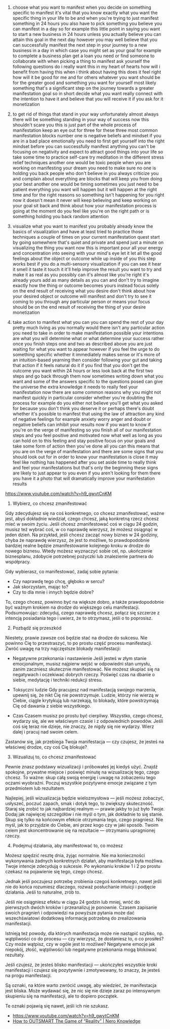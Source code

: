 1. choose what you want to
manifest when you decide on something
specific to manifest
it's vital that you know exactly what
you want the specific thing in your life
to be
and when you're trying to just manifest
something in 24 hours
you also have to pick something you
believe you can manifest in a day
so for example this little point in
saying you want to start a new business
in 24 hours
unless you actually believe you can
attain this goal in the next day
however you may well believe that you
can successfully manifest the next step
in your journey to a new business in a
day
in which case you might set as your goal
for example
to complete a business plan get a loan
you need or find someone to collaborate
with
when picking a thing to manifest ask
yourself the following questions
do i really want this in my heart of
hearts how will i benefit from having
this
when i think about having this does it
feel right
how will it be good for me and for
others whatever you want should be for
the greater good
and something you want for yourself most
likely
something that's a significant step on
the journey towards a greater
manifestation goal
so in short decide what you want really
connect with the intention to have it
and believe that you will receive it
if you ask for it monetization

2. to get rid of things that stand in
your way unfortunately almost always
there will be something standing in your
way of success
now this shouldn't scare you this is
just part of the whole process of
manifestation
keep an eye out for three for these
three most common manifestation blocks
number one is negative beliefs and
mindset if you are in a bad place
emotionally you need to first get
yourself into the right mindset before
you can successfully manifest anything
you can't be focusing on negativity and
expect to attract good things
into your life so take some time to
practice self-care
try meditation in the different stress
relief techniques
another one would be toxic people when
you are working on manifesting your
dream
you need to make sure no one is holding
you back people who don't believe in you
always criticize you and complain about
everything are blocks that will keep you
from doing your best
another one would be timing sometimes
you just need to be patient
everything you want will happen but it
will happen at the right time
and for the right reasons so something
isn't happening for you right now it
doesn't mean it never will
keep believing and keep working on your
goal sit back and think about how your
manifestation process
is going at the moment do you feel like
you're on the right path or is something
holding you back
random attention

3. visualize what you want
to manifest you probably already know
the basics of visualization
and have at least tried to practice
those techniques a couple of times
on your current manifestation quest
start by going somewhere that's quiet
and private and spend just a minute on
visualizing the thing you want
now this is important pour all your
energy and concentration
into seeing with your mind's eye let it
let
all the good feelings about the object
or outcome
while up inside of you this step works
best if you do a multi-sensory
visualization
if you can see it hear it smell it taste
it touch it
it'll help improve the result
you want to try and make it as real as
you possibly can it's almost like you're
right it's already yours
add as many details as you can and don't
try to imagine exactly how the thing
or outcome becomes yours instead focus
solely on the end result of receiving
what you desire
don't think about how your desired
object or outcome will manifest and
don't try to see it coming to you
through any particular person or means
your focus should be on the end result
of receiving the thing
of your desire monetization

4. take action to manifest what you can
you can spend the rest of your day
pretty much living as you normally would
there isn't any particular action you
need to take in order to make
manifestation
possible your intentions are what you
will determine what or what
determine your success rather once you
finish steps one
and two as described above you are just
waiting for what you want to appear
however if you feel the urge to do
something specific whether it
immediately makes sense or
it's more of an intuition-based yearning
then consider following your gut and
taking that action
if it feels natural do it if you find
that you don't get the outcome you want
within 24 hours or less look back at the
first two steps and go back through them
now sometimes writing down what you want
and some of the answers specific to the
questions posed can give the universe
the extra knowledge it needs to really
feel your manifestation
now there are some common reasons why
you might not manifest quickly
in particular consider whether you're
doubting the process for example do you
either not believe you'll get what you
asked for because you don't think you
deserve it
or perhaps there's doubt whether it's
possible to manifest that using the law
of attraction
any kind of negative feelings for
example anxiety worry anger and doubt or
negative beliefs can inhibit your
results
now if you want to know if you're on the
verge of manifesting
so you finish all of our manifestation
steps and you feel positive and
motivated
now what well as long as you can hold on
to this feeling and stay positive focus
on your goals and take some form of
action then you've done all you can
this means that you are on the verge of
manifestation and there are some signs
that you should look
out for in order to know your
manifestation is close
it may feel like nothing has happened
after you set aside time to really think
and feel your manifestations but that's
only the beginning
these signs are likely to just appear to
you even if you aren't looking for them
there you have it a photo that will
dramatically improve your manifestation
results

<https://www.youtube.com/watch?v=h9_gwvtCnKM>

1. Wybierz, co chcesz zmanifestować

Gdy zdecydujesz się na coś konkretnego, co chcesz zmanifestować,
ważne jest, abyś dokładnie wiedział, czego chcesz,
jaką konkretną rzecz chcesz mieć w swoim życiu.
Jeśli chcesz zmanifestować coś w ciągu 24 godzin,
musisz też wybrać coś, w co naprawdę wierzysz, że możesz osiągnąć w jeden dzień.
Na przykład, jeśli chcesz zacząć nowy biznes w 24 godziny,
chyba że naprawdę wierzysz, że jest to możliwe,
to prawdopodobnie bardziej realne będzie zmanifestowanie kolejnego kroku w drodze do nowego biznesu.
Wtedy możesz wyznaczyć sobie cel, np.
ukończenie biznesplanu, zdobycie potrzebnej pożyczki lub znalezienie partnera do współpracy.

Gdy wybierasz, co manifestować, zadaj sobie pytania:

- Czy naprawdę tego chcę, głęboko w sercu?
- Jak skorzystam, mając to?
- Czy to dla mnie i innych będzie dobre?

To, czego chcesz, powinno być na większe dobro,
a także prawdopodobnie być ważnym krokiem na drodze do większego celu manifestacji.
Podsumowując: zdecyduj, czego naprawdę chcesz,
połącz się szczerze z intencją posiadania tego i uwierz, że to otrzymasz,
jeśli o to poprosisz.

2. Pozbądź się przeszkód

Niestety, prawie zawsze coś będzie stać na drodze do sukcesu.
Nie powinno Cię to przestraszyć, to po prostu część procesu manifestacji.
Zwróć uwagę na trzy najczęstsze blokady manifestacji:

- Negatywne przekonania i nastawienie
  Jeśli jesteś w złym stanie emocjonalnym, musisz najpierw wejść w odpowiedni stan umysłu,
  zanim zaczniesz skutecznie manifestować.
  Nie możesz skupiać się na negatywach i oczekiwać dobrych rzeczy.
  Poświęć czas na dbanie o siebie, medytację i techniki redukcji stresu.

- Toksyczni ludzie
  Gdy pracujesz nad manifestacją swojego marzenia,
  upewnij się, że nikt Cię nie powstrzymuje.
  Ludzie, którzy nie wierzą w Ciebie, ciągle krytykują lub narzekają,
  to blokady, które powstrzymają Cię od dawania z siebie wszystkiego.

- Czas
  Czasem musisz po prostu być cierpliwy.
  Wszystko, czego chcesz, wydarzy się, ale we właściwym czasie i z odpowiednich powodów.
  Jeśli coś się teraz nie dzieje, nie znaczy, że nigdy się nie wydarzy.
  Wierz dalej i pracuj nad swoim celem.

Zastanów się, jak przebiega Twoja manifestacja —
czy czujesz, że jesteś na właściwej drodze, czy coś Cię blokuje?

3. Wizualizuj to, co chcesz zmanifestować

Pewnie znasz podstawy wizualizacji i próbowałeś jej kiedyś użyć.
Znajdź spokojne, prywatne miejsce i poświęć minutę na wizualizację tego, czego chcesz.
To ważne: skup całą swoją energię i uwagę na zobaczeniu tego oczami wyobraźni.
Poczuj wszystkie pozytywne emocje związane z tym przedmiotem lub rezultatem.

Najlepiej, jeśli wizualizacja będzie wielozmysłowa —
jeśli możesz zobaczyć, usłyszeć, poczuć zapach, smak i dotyk tego,
to zwiększy skuteczność.
Staraj się zrobić to jak najbardziej realnym —
prawie jakby to już było Twoje.
Dodaj jak najwięcej szczegółów i nie myśl o tym, jak dokładnie to się stanie.
Skup się tylko na końcowym efekcie otrzymania tego, czego pragniesz.
Nie myśl, jak to przyjdzie do Ciebie, ani przez kogo czy w jaki sposób.
Twoim celem jest skoncentrowanie się na rezultacie — otrzymaniu upragnionej rzeczy.

4. Podejmuj działania, aby manifestować to, co możesz

Możesz spędzić resztę dnia, żyjąc normalnie.
Nie ma konieczności wykonywania żadnych konkretnych działań, aby manifestacja była możliwa.
Twoje intencje zdecydują o sukcesie.
Po wykonaniu kroków 1 i 2 po prostu czekasz na pojawienie się tego, czego chcesz.

Jednak jeśli poczujesz potrzebę zrobienia czegoś konkretnego,
nawet jeśli nie do końca rozumiesz dlaczego,
rozważ posłuchanie intuicji i podjęcie działania.
Jeśli to naturalne, zrób to.

Jeśli nie osiągniesz efektu w ciągu 24 godzin lub mniej,
wróć do pierwszych dwóch kroków i przeanalizuj je ponownie.
Czasem zapisanie swoich pragnień i odpowiedzi na powyższe pytania
może dać wszechświatowi dodatkową informację potrzebną do zrealizowania manifestacji.

Istnieją też powody, dla których manifestacja może nie nastąpić szybko,
np. wątpliwości co do procesu — czy wierzysz, że dostaniesz to, o co prosiłeś?
Czy może wątpisz, czy w ogóle jest to możliwe?
Negatywne emocje jak niepokój, złość, wątpliwości lub negatywne przekonania mogą blokować rezultaty.

Jeśli czujesz, że jesteś blisko manifestacji —
ukończyłeś wszystkie kroki manifestacji i czujesz się pozytywnie i zmotywowany,
to znaczy, że jesteś na progu manifestacji.

Są oznaki, na które warto zwrócić uwagę, aby wiedzieć, że manifestacja jest bliska.
Może wydawać się, że nic się nie dzieje zaraz po intensywnym skupieniu się na manifestacji,
ale to dopiero początek.

Te oznaki pojawią się nawet, jeśli ich nie szukasz.

- <https://www.youtube.com/watch?v=h9_gwvtCnKM>
- [How to OUTSMART The Game of “Reality” | Nero Knowledge](https://youtu.be/9nt6FBWi2Sg)
